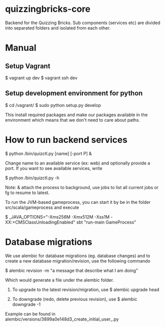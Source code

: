 quizzingbricks-core
===================

Backend for the Quizzing Bricks. Sub components (services etc) are divided into separated folders and isolated from each other.

Manual
======

Setup Vagrant
-------------
$ vagrant up dev
$ vagrant ssh dev


Setup development environment for python
----------------------------------------
$ cd /vagrant/
$ sudo python setup.py develop

This install required packages and make our packages available in the environment
which means that we don't need to care about paths.


How to run backend services
===========================
$ python /bin/quizctl.py [name] [-port P] &

Change name to an available service (ex: web) and optionally provide a port.
If you want to see available services, write

$ python /bin/quizctl.py -h

Note: & attach the process to background, use jobs to list all current jobs
or fg to resume to latest.

To run the JVM-based gameprocess, you can start it by be in the folder src/scala/gameprocess
and execute

$ _JAVA_OPTIONS="-Xms256M -Xmx512M -Xss1M -XX:+CMSClassUnloadingEnabled" sbt "run-main GameProcess"

Database migrations
===================
We use alembic for database migrations (eg. database changes) and to create a new database migration/revision,
use the following commando

$ alembic revision -m "a message that describe what I am doing"

Which would generate a file under the alembic folder.

1. To upgrade to the latest revision/migration, use
    $ alembic upgrade head

2. To downgrade (redo, delete previous revision), use
    $ alembic downgrade -1

Example can be found in alembic/versions/3899a0e148d3_create_initial_user_.py